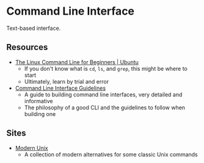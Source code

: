 # Command Line Interface

Text-based interface.

## Resources

- [The Linux Command Line for Beginners | Ubuntu](https://ubuntu.com/tutorials/command-line-for-beginners#1-overview)
  - If you don't know what is `cd`, `ls`, and `grep`, this might be where to
    start
  - Ultimately, learn by trial and error
- [Command Line Interface Guidelines](https://clig.dev/)
  - A guide to building command line interfaces, very detailed and informative
  - The philosophy of a good CLI and the guidelines to follow when building one

## Sites

- [Modern Unix](https://github.com/ibraheemdev/modern-unix)
  - A collection of modern alternatives for some classic Unix commands
